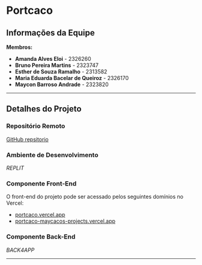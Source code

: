 # Portcaco

## Informações da Equipe

**Membros:**  
- **Amanda Alves Eloi** - 2326260  
- **Bruno Pereira Martins** - 2323747  
- **Esther de Souza Ramalho** - 2313582    
- **Maria Eduarda Bacelar de Queiroz** - 2326170  
- **Maycon Barroso Andrade** - 2323820  

---

## Detalhes do Projeto

### Repositório Remoto
[GitHub repsitorio](https://github.com/Maycacon/Portcaco.git)

### Ambiente de Desenvolvimento
*REPLIT*

### Componente Front-End
O front-end do projeto pode ser acessado pelos seguintes domínios no Vercel:
- [portcaco.vercel.app](https://portcaco.vercel.app)
- [portcaco-maycacos-projects.vercel.app](https://portcaco-maycacos-projects.vercel.app)

### Componente Back-End
*BACK4APP*

----


